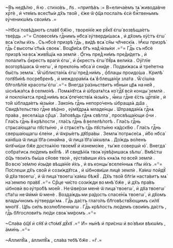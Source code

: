~Въ недѣ́лю , н҃ ю . стихо́въ , л҃ѕ . =припѣ́въ := В=елича́емъ тѧ̀ живода́вче хрⷭ҇тѐ , и҆ чте́мъ всест҃ы́и дх҃ъ тво́й , є҆́же ѿ ѻ҆ц҃а посла́лъ є҆сѝ бжⷭ҇твенымъ ᲂу҆ченикѡ́мъ свои́мъ .=

~Нб҃са̀ повѣ́даютъ сла́вꙋ бж҃їю , творе́нїе же рꙋ́кꙋ є҆гѡ̀ возвѣща́етъ тве́рдь .=꙳= Словесе́мъ гдⷭ҇нимъ нб҃са̀ ᲂу҆тверди́шасѧ , и҆ дх҃омъ ᲂу҆́стъ є҆гѡ̀ всѧ̀ си́лы и҆́хъ . Съ нб҃сѐ призрѣ̀ гдⷭ҇ь , ви́дѣ всѧ̀ сн҃ы чл҃ческїѧ . Ꙗ҆́кѡ призрѣ̀ гдⷭ҇ь с̾ высоты̀ ст҃ы́ѧ своеѧ̀ . Воцр҃и́сѧ бг҃ъ над̾ ꙗ҆зы́ки .=꙳= Гдⷭ҇ь съ нб҃сѐ призрѣ̀ на всѧ̀ живꙋ́щїѧ на землѝ . Ѻ҆́гнь пред̾ ни́мъ пред̾и́детъ , и҆ попали́тъ ѻ҆́крестъ врагѝ є҆гѡ̀ , и҆ ѻ҆́крестъ є҆гѡ̀ бꙋ́рѧ вели́ка . Оу҆́глїе возгорѣ́шасѧ ѿ негѡ̀ , и҆ прекло́нь нб҃са̀ и҆ сни́де . Подви́жасѧ и҆ тре́петна бы́сть землѧ̀ . Ѿ ѡ҆блиста́нїѧ є҆гѡ̀ пред̾ ни́мъ , ѻ҆́блацы проидо́ша . Крилѣ̀ голꙋби́нѣ посре́бренѣ , и҆ междора́мїѧ є҆ѧ̀ в̾ блеща́нїи зла́та . Ѿ сїѡ́на бл҃голѣ́пїе красоты̀ є҆гѡ̀ .=꙳= Внегда̀ ра́зньствитъ нбⷭ҇ныи цр҃ѧ на не́й , ѡ҆снѣжа́тсѧ в̾ селмо́нѣ . Помѧ́нꙋтсѧ и҆ ѡ҆братѧ́тсѧ ко́ гдⷭ҇ꙋ всѝ концы̀ землѝ . и҆ покло́нѧтсѧ пред̾ ни́мъ всѧ̀ ѻ҆те́чествїѧ ꙗ҆зы́къ , ꙗ҆́кѡ гдⷭ҇не є҆́сть црⷭ҇твїе , и҆ то́й ѡ҆блада́етъ ꙗ҆зы́ки . Зако́нъ гдⷭ҇нь непоро́ченъ ѡ҆браща́ѧ дш҃а . Свидѣ́тельство гдⷭ҇не вѣ́рно , ᲂу҆мꙋдрѧ́ѧ младе́нцы . Ѡ҆правда́нїѧ гдⷭ҇нѧ пра́ва , веселѧ́ща срⷣца̀ . За́повѣдь гдⷭ҇нѧ свѣтла̀ , просвѣща́ющи ѻ҆́чи . Гла́съ гдⷭ҇нь в̾ крѣ́пости , гла́съ гдⷭ҇нь в̾ велелѣ́потѣ . Гла́съ гдⷭ҇нь стрѧса́ющагѡ пꙋсты́ню , и҆ стрѧсе́тъ гдⷭ҇ь пꙋсты́ню ка́дскꙋю . Гла́съ гдⷭ҇нь сверша́ющагѡ є҆ле́ни , и҆ ѿкры́етъ дꙋбра́вы . Землѧ̀ потрѧсе́сѧ , и҆́бо нб҃са̀ ка́нꙋша ѿ лица̀ бг҃а сина́йна , ѿ лица̀ бг҃а і҆а́кѡвлѧ . До́ждь во́ленъ ѿлꙋчи́ши бж҃е достоѧ́нїю твоемꙋ̀ и҆ и҆знемо́же , ты́ же совершѝ ю҆̀ . Внегда̀ собра́тисѧ лю́демъ вкꙋ́пѣ . И҆ свидѣ́нїѧ твоѧ̀ ᲂу҆вѣ́ришасѧ ѕѣлѡ̀ . Вмѣ́стѡ ѻ҆ц҃ъ твои́хъ бы́ша сн҃ове твоѝ , ᲂу҆ста́виши и҆́хъ кнѧ́зѧ по все́й землѝ . Во всю̀ зе́млю и҆зы́де вѣща́нїе и҆́хъ , и҆ въ концы̀ вселе́нныѧ гл҃ы и҆́хъ .=꙳= По́слеши дх҃ъ сво́й и҆ сози́ждꙋтсѧ , и҆ ѡ҆бнови́ши лицѐ землѝ . Ка́мѡ пойдꙋ̀ ѿ́ дх҃а твоегѡ̀ , и҆ ѿ лица̀ твоегѡ̀ ка́мѡ бѣжꙋ̀ . Дх҃ъ тво́й бл҃гі́и наста́витъ мѧ̀ на́ землю пра́вꙋ .=꙳= Срⷣце чи́сто сози́жди во мнѣ̀ бж҃е , и҆ дх҃ъ пра́въ ѡ҆бновѝ во ᲂу҆тро́бѣ мое́й . Не ѿве́рзи менѐ ѿ лица̀ твоегѡ̀ , и҆ дх҃а твоегѡ̀ ст҃а́гѡ не ѿи҆мѝ ѿ менѐ . Возда́ждь ми ра́дость спасе́нїѧ твоегѡ̀ , и҆ дх҃омъ влады́чномъ ᲂу҆тверди́ мѧ . Гдⷭ҇ь да́стъ глаго́лъ бл҃говѣствꙋ́ющимъ си́лꙋ мно́гꙋ . Цр҃ь си́лъ возлю́бленнагѡ . Гдⷭ҇ь крѣ́пость лю́демъ свои́мъ да́стъ , гдⷭ҇ь бл҃гослови́тъ лю́ди своѧ̀ ми́ромъ .=꙳=

~Сла́ва ѻ҆ц҃ꙋ и҆ сн҃ꙋ и҆ ст҃о́мꙋ дꙋ́хꙋ .=꙳ И҆= ны́нѣ и҆ при́снѡ и҆ во́ вѣки вѣкѡ́мъ , а҆ми́нь .=꙳=

~А҆ллилꙋ́їѧ , а҆ллилꙋ́їѧ , сла́ва тебѣ̀ бж҃е . =гⷤ .=

